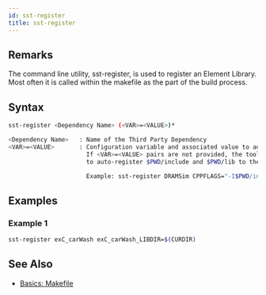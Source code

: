 ```yaml
---
id: sst-register
title: sst-register
---
```


## Remarks

The command line utility, sst-register, is used to register an Element Library. Most often it is called within the makefile as the part of the build process.

## Syntax
```bash
sst-register <Dependency Name> (<VAR>=<VALUE>)*

<Dependency Name>   : Name of the Third Party Dependency
<VAR>=<VALUE>       : Configuration variable and associated value to add to registry.
                      If <VAR>=<VALUE> pairs are not provided, the tool will attempt
                      to auto-register $PWD/include and $PWD/lib to the name

                      Example: sst-register DRAMSim CPPFLAGS="-I$PWD/include"
```

## Examples

### Example 1
```bash
sst-register exC_carWash exC_carWash_LIBDIR=$(CURDIR)
```
## See Also

- [Basics: Makefile](guides/files/basics_makefile.md)